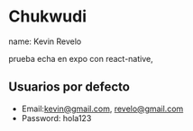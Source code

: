 
# Chukwudi

 name: Kevin Revelo

 prueba echa en  expo con react-native, 

 


## Usuarios por defecto

- Email:kevin@gmail.com, revelo@gmail.com
- Password: hola123


